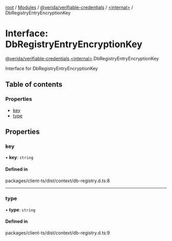 [root](../README.md) / [Modules](../modules.md) / [@verida/verifiable-credentials](../modules/verida_verifiable_credentials.md) / [<internal\>](../modules/verida_verifiable_credentials._internal_.md) / DbRegistryEntryEncryptionKey

# Interface: DbRegistryEntryEncryptionKey

[@verida/verifiable-credentials](../modules/verida_verifiable_credentials.md).[<internal\>](../modules/verida_verifiable_credentials._internal_.md).DbRegistryEntryEncryptionKey

Interface for DbRegistryEntryEncryptionKey

## Table of contents

### Properties

- [key](verida_verifiable_credentials._internal_.DbRegistryEntryEncryptionKey.md#key)
- [type](verida_verifiable_credentials._internal_.DbRegistryEntryEncryptionKey.md#type)

## Properties

### key

• **key**: `string`

#### Defined in

packages/client-ts/dist/context/db-registry.d.ts:8

___

### type

• **type**: `string`

#### Defined in

packages/client-ts/dist/context/db-registry.d.ts:9
